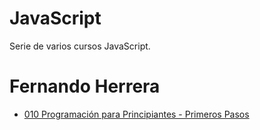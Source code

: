 # JavaScript
Serie de varios cursos JavaScript.

# Fernando Herrera

* [010 Programación para Principiantes - Primeros Pasos](temarios/010-Programacion-para-Principiantes.md)
